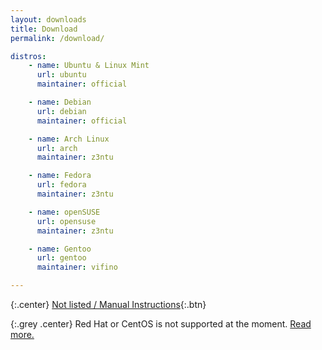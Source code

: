 ```yaml
---
layout: downloads
title: Download
permalink: /download/

distros:
    - name: Ubuntu & Linux Mint
      url: ubuntu
      maintainer: official

    - name: Debian
      url: debian
      maintainer: official

    - name: Arch Linux
      url: arch
      maintainer: z3ntu

    - name: Fedora
      url: fedora
      maintainer: z3ntu

    - name: openSUSE
      url: opensuse
      maintainer: z3ntu

    - name: Gentoo
      url: gentoo
      maintainer: vifino

---
```


{:.center}
[Not listed / Manual Instructions](manual){:.btn}

{:.grey .center}
Red Hat or CentOS is not supported at the moment. [Read more.](/docs/support/redhat)
